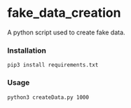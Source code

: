 # fake_data_creation

A python script used to create fake data.


### Installation
```
pip3 install requirements.txt
```

### Usage
```
python3 createData.py 1000
```
